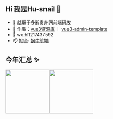 ## Hi 我是Hu-snail 👋
- 🔭 就职于多彩贵州网前端研发
- 🌱 作品：<a href="https://hu-snail.github.io/vue3-resource/" target="_blank">vue3资源库</a> ｜ <a href="https://hu-snail.github.io/vue3-admin-element-template/dist/index.html#/index" target="_blank">vue3-admin-template</a>
- 💬 wx:hl1217437592
- 📫 掘金: <a href="https://juejin.cn/user/1662117310637757" target="_blank">蜗牛前端</a>

## 今年汇总 ✨

<img align="" height="137px" src="https://github-readme-stats.vercel.app/api?username=hu-snail&hide_title=true&hide_border=true&show_icons=true&include_all_commits=true&line_height=21&bg_color=0,EC6C6C,FFD479,FFFC79,73FA79&theme=graywhite&locale=cn" /><img align="" height="137px" src="https://github-readme-stats.vercel.app/api/top-langs/?username=hu-snail&hide_title=true&hide_border=true&layout=compact&bg_color=0,73FA79,73FDFF,D783FF&theme=graywhite&locale=cn" />

<!--
**hu-snail/hu-snail** is a ✨ _special_ ✨ repository because its `README.md` (this file) appears on your GitHub profile.

Here are some ideas to get you started:

- 🔭 I’m currently working on ...
- 🌱 I’m currently learning ...
- 👯 I’m looking to collaborate on ...
- 🤔 I’m looking for help with ...
- 💬 Ask me about ...
- 📫 How to reach me: ...
- 😄 Pronouns: ...
- ⚡ Fun fact: ...
-->
